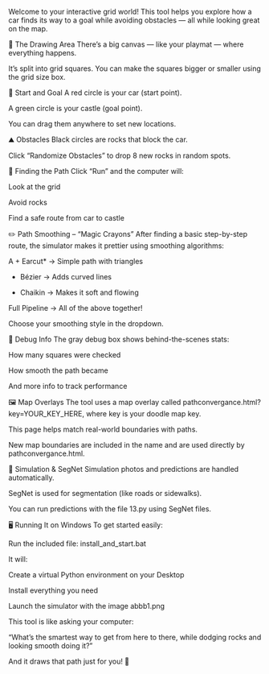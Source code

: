 Welcome to your interactive grid world! This tool helps you explore how a car finds its way to a goal while avoiding obstacles — all while looking great on the map.

🎨 The Drawing Area
There’s a big canvas — like your playmat — where everything happens.

It’s split into grid squares. You can make the squares bigger or smaller using the grid size box.

🚗 Start and Goal
A red circle is your car (start point).

A green circle is your castle (goal point).

You can drag them anywhere to set new locations.

⛰️ Obstacles
Black circles are rocks that block the car.

Click “Randomize Obstacles” to drop 8 new rocks in random spots.

📍 Finding the Path
Click “Run” and the computer will:

Look at the grid

Avoid rocks

Find a safe route from car to castle

✏️ Path Smoothing – “Magic Crayons”
After finding a basic step-by-step route, the simulator makes it prettier using smoothing algorithms:

A + Earcut* → Simple path with triangles

+ Bézier → Adds curved lines

+ Chaikin → Makes it soft and flowing

Full Pipeline → All of the above together!

Choose your smoothing style in the dropdown.

🧠 Debug Info
The gray debug box shows behind-the-scenes stats:

How many squares were checked

How smooth the path became

And more info to track performance

🖼️ Map Overlays
The tool uses a map overlay called pathconvergance.html?key=YOUR_KEY_HERE, where key is your doodle map key.

This page helps match real-world boundaries with paths.

New map boundaries are included in the name and are used directly by pathconvergance.html.

🤖 Simulation & SegNet
Simulation photos and predictions are handled automatically.

SegNet is used for segmentation (like roads or sidewalks).

You can run predictions with the file 13.py using SegNet files.

🖥️ Running It on Windows
To get started easily:

Run the included file: install_and_start.bat

It will:

Create a virtual Python environment on your Desktop

Install everything you need

Launch the simulator with the image abbb1.png

This tool is like asking your computer:

“What’s the smartest way to get from here to there, while dodging rocks and looking smooth doing it?”

And it draws that path just for you! 🎉
